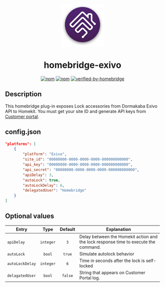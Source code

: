 <p align="center">
  <a href="https://github.com/homebridge/homebridge"><img src="https://raw.githubusercontent.com/homebridge/branding/master/logos/homebridge-color-round-stylized.png" height="140"></a>
</p>

<span align="center">

# homebridge-exivo

[![npm](https://img.shields.io/npm/v/homebridge-exivo.svg)](https://www.npmjs.com/package/homebridge-exivo) [![npm](https://img.shields.io/npm/dt/homebridge-exivo.svg)](https://www.npmjs.com/package/homebridge-exivo) [![verified-by-homebridge](https://badgen.net/badge/homebridge/verified/purple)](https://github.com/homebridge/homebridge/wiki/Verified-Plugins)

</span>

## Description
This homebridge plug-in exposes Lock accessories from Dormakaba Exivo API to Homekit.
You must get your site ID and generate API keys from [Customer portal](https://auth.exivo.io/login).

## config.json

```json
"platforms": [
    {
        "platform": "Exivo",
        "site_id": "00000000-0000-0000-0000-000000000000",
        "api_key": "00000000-0000-0000-0000-000000000000",
        "api_secret": "00000000-0000-0000-0000-000000000000",
        "apiDelay": 3,
        "autoLock": true,
        "autoLockDelay": 6,
        "delegatedUser": "Homebridge"
    }
]
```
## Optional values

<table>
<thead>
<th>Entry</th>
<th>Type</th>
<th>Default</th>
<th>Explanation</th>
</thead>
<tr>
<td><code>apiDelay</code></td>
<td align="center"><code>integer</code></td>
<td align="center"><code>3</code></td>
<td>Delay between the Homekit action and the lock response time to execute the command.</td>
</tr>
<tr>
<td><code>autoLock</code></td>
<td align="center"><code>bool</code></td>
<td align="center"><code>true</code></td>
<td>Simulate autolock behavior</td>
</tr>
<tr>
<td><code>autoLockDelay</code></td>
<td align="center"><code>integer</code></td>
<td align="center"><code>6</code></td>
<td>Time in seconds after the lock is self-locked</td>
</tr>
<tr>
<td><code>delagatedUser</code></td>
<td align="center"><code>bool</code></td>
<td align="center"><code>false</code></td>
<td>String that appears on Customer Portal log.</td>
</tr>
</table>